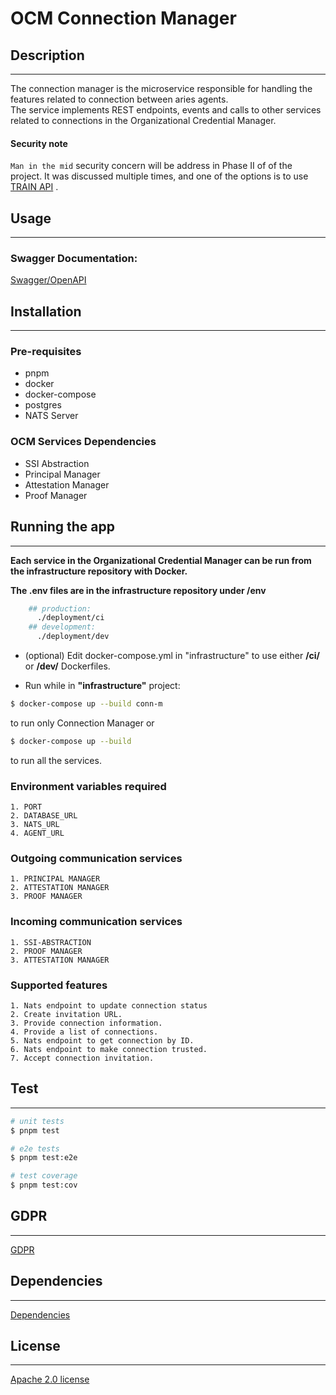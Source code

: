 # OCM Connection Manager

## Description

<hr/>

The connection manager is the microservice responsible for handling the features related to connection between aries agents.  
The service implements REST endpoints, events and calls to other services related to connections in the Organizational Credential Manager.

#### Security note

`Man in the mid` security concern will be address in Phase II of of the project. It was discussed multiple times, and one of the options is to use [TRAIN API](https://train.trust-scheme.de/info/) .

## Usage

<hr/>

### Swagger Documentation:

[Swagger/OpenAPI](swagger.json)

## Installation

<hr/>

### Pre-requisites

- pnpm
- docker
- docker-compose
- postgres
- NATS Server

### OCM Services Dependencies

- SSI Abstraction
- Principal Manager
- Attestation Manager
- Proof Manager

## Running the app

<hr/>

**Each service in the Organizational Credential Manager can be run from the infrastructure repository with Docker.**

**The .env files are in the infrastructure repository under /env**

```bash
    ## production:
      ./deployment/ci
    ## development:
      ./deployment/dev
```

- (optional) Edit docker-compose.yml in "infrastructure" to use either **/ci/** or **/dev/** Dockerfiles.

- Run while in **"infrastructure"** project:

```bash
$ docker-compose up --build conn-m
```

to run only Connection Manager or

```bash
$ docker-compose up --build
```

to run all the services.

### Environment variables required

```
1. PORT
2. DATABASE_URL
3. NATS_URL
4. AGENT_URL
```

### Outgoing communication services

```
1. PRINCIPAL MANAGER
2. ATTESTATION MANAGER
3. PROOF MANAGER
```

### Incoming communication services

```
1. SSI-ABSTRACTION
2. PROOF MANAGER
3. ATTESTATION MANAGER
```

### Supported features

```
1. Nats endpoint to update connection status
2. Create invitation URL.
3. Provide connection information.
4. Provide a list of connections.
5. Nats endpoint to get connection by ID.
6. Nats endpoint to make connection trusted.
7. Accept connection invitation.
```

## Test

<hr/>

```bash
# unit tests
$ pnpm test

# e2e tests
$ pnpm test:e2e

# test coverage
$ pnpm test:cov
```

## GDPR

<hr/>

[GDPR](GDPR.md)

## Dependencies

<hr/>

[Dependencies](package.json)

## License

<hr/>

[Apache 2.0 license](LICENSE)
